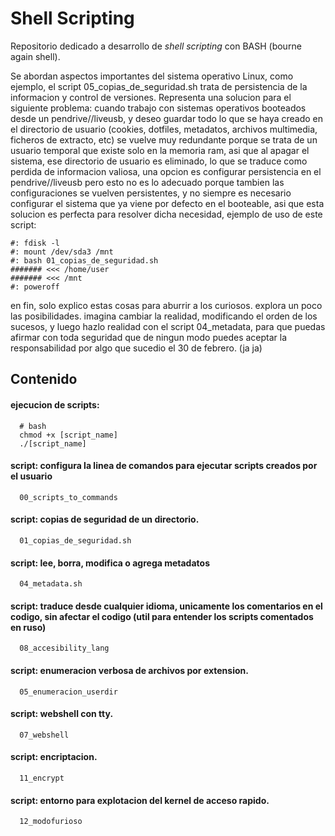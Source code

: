 # Shell Scripting
Repositorio dedicado a desarrollo de *shell scripting* con BASH (bourne again shell).

Se abordan aspectos importantes del sistema operativo Linux, como ejemplo, el script 05_copias_de_seguridad.sh trata de persistencia de la informacion y control de versiones.
Representa una solucion para el siguiente problema: cuando trabajo con sistemas operativos booteados desde un pendrive//liveusb, y deseo guardar todo lo que se haya creado en el directorio de usuario (cookies, dotfiles, metadatos, archivos multimedia, ficheros de extracto, etc) se vuelve muy redundante porque se trata de un usuario temporal que existe solo en la memoria ram, asi que al apagar el sistema, ese directorio de usuario es eliminado, lo que se traduce como perdida de informacion valiosa, una opcion es configurar persistencia en el pendrive//liveusb pero esto no es lo adecuado porque tambien las configuraciones se vuelven persistentes, y no siempre es necesario configurar el sistema que ya viene por defecto en el booteable, asi que esta solucion es perfecta para resolver dicha necesidad, ejemplo de uso de este script:
```
#: fdisk -l
#: mount /dev/sda3 /mnt
#: bash 01_copias_de_seguridad.sh
####### <<< /home/user 
####### <<< /mnt
#: poweroff
```

en fin, solo explico estas cosas para aburrir a los curiosos. explora un poco las posibilidades. imagina cambiar la realidad, modificando el orden de los sucesos, y luego hazlo realidad con el script 04_metadata, para que puedas afirmar con toda seguridad que de ningun modo puedes aceptar la responsabilidad por algo que sucedio el 30 de febrero. (ja ja)

## Contenido
#### ejecucion de scripts:
```
  # bash
  chmod +x [script_name]
  ./[script_name]
```

#### script: configura la linea de comandos para ejecutar scripts creados por el usuario
```
  00_scripts_to_commands
```
#### script: copias de seguridad de un directorio.
```
  01_copias_de_seguridad.sh
```

#### script: lee, borra, modifica o agrega metadatos
```
  04_metadata.sh
```

#### script: traduce desde cualquier idioma, unicamente los comentarios en el codigo, sin afectar el codigo (util para entender los scripts comentados en ruso)
```
  08_accesibility_lang
```

#### script: enumeracion verbosa de archivos por extension.
```
  05_enumeracion_userdir
```

#### script: webshell con tty. 
```
  07_webshell
```

#### script: encriptacion.
```
  11_encrypt
```

#### script: entorno para explotacion del kernel de acceso rapido.
```
  12_modofurioso
```